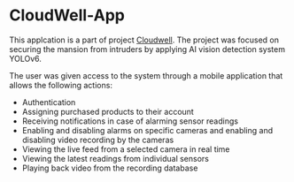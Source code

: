 # CloudWell-App
This applcation is a part of project [Cloudwell](https://github.com/jakubsmolaga/cloudwell). The project was focused on securing the mansion from intruders by applying AI vision detection system YOLOv6.

The user was given access to the system through a mobile application that allows the following actions:
- Authentication
- Assigning purchased products to their account
- Receiving notifications in case of alarming sensor readings
- Enabling and disabling alarms on specific cameras and enabling and disabling video recording by the cameras
- Viewing the live feed from a selected camera in real time
- Viewing the latest readings from individual sensors
- Playing back video from the recording database
